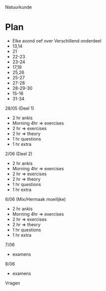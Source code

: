 Natuurkunde

# Plan
- Elke avond oef over Verschillend onderdeel
- 13,14
- 21
- 22-23
- 23-24
- 17,19
- 25,26
- 25-27
- 27-28
- 28-29-30
- 15-16
- 31-34

28/05 (Deel 1)
- 2 hr ankis
- Morning 4hr => exercises 
- 2 hr => exercises
- 2 hr => theory
- 1 hr questions
- 1 hr extra

2/06 (Deel 2)
- 2 hr ankis
- Morning 4hr => exercises 
- 2 hr => exercises
- 2 hr => theory
- 1 hr questions
- 1 hr extra

6/06 (Mix/Hermaak moeilijke)
- 2 hr ankis
- Morning 4hr => exercises 
- 2 hr => exercises
- 2 hr => theory
- 1 hr questions
- 1 hr extra

7/06 
- examens

8/06
- examens


Vragen

